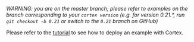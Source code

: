 _WARNING: you are on the master branch; please refer to examples on the branch corresponding to your `cortex version` (e.g. for version 0.21.*, run `git checkout -b 0.21` or switch to the `0.21` branch on GitHub)_

Please refer to the [tutorial](https://docs.cortex.dev/text-generator) to see how to deploy an example with Cortex.
